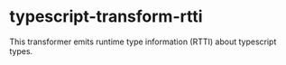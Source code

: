 # typescript-transform-rtti
This transformer emits runtime type information (RTTI) about typescript types.

